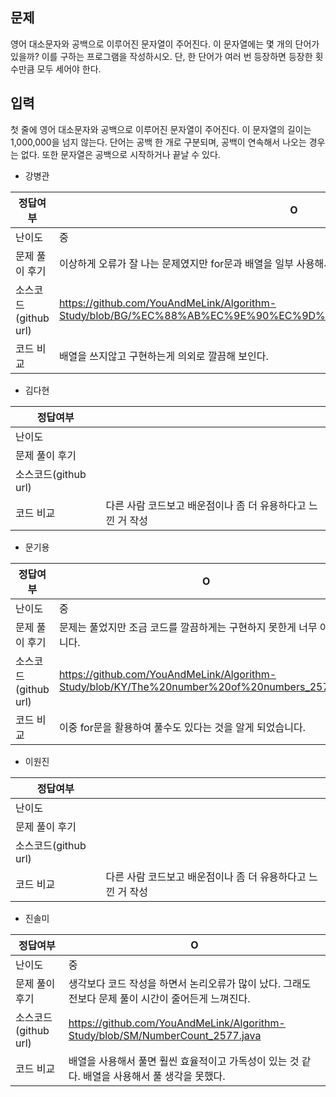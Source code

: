 ## 문제

영어 대소문자와 공백으로 이루어진 문자열이 주어진다. 이 문자열에는 몇 개의 단어가 있을까? 이를 구하는 프로그램을 작성하시오. 단, 한 단어가 여러 번 등장하면 등장한 횟수만큼 모두 세어야 한다.

## 입력

첫 줄에 영어 대소문자와 공백으로 이루어진 문자열이 주어진다. 이 문자열의 길이는 1,000,000을 넘지 않는다. 단어는 공백 한 개로 구분되며, 공백이 연속해서 나오는 경우는 없다. 또한 문자열은 공백으로 시작하거나 끝날 수 있다.

- 강병관

| 정답여부 | O |
| --- | --- |
| 난이도 | 중 |
| 문제 풀이 후기 | 이상하게 오류가 잘 나는 문제였지만 for문과 배열을 일부 사용해서 어떻게든 작동시켰다. |
| 소스코드(github url) | https://github.com/YouAndMeLink/Algorithm-Study/blob/BG/%EC%88%AB%EC%9E%90%EC%9D%98%EA%B0%9C%EC%88%98_2577.java |
| 코드 비교 | 배열을 쓰지않고 구현하는게 의외로 깔끔해 보인다. |
- 김다현

| 정답여부 |  |
| --- | --- |
| 난이도 |  |
| 문제 풀이 후기 |  |
| 소스코드(github url) |  |
| 코드 비교 | 다른 사람 코드보고 배운점이나 좀 더 유용하다고 느낀 거 작성 |
- 문기용

| 정답여부 | O |
| --- | --- |
| 난이도 | 중 |
| 문제 풀이 후기 | 문제는 풀었지만 조금 코드를 깔끔하게는 구현하지 못한게 너무 아쉽습니다. |
| 소스코드(github url) | https://github.com/YouAndMeLink/Algorithm-Study/blob/KY/The%20number%20of%20numbers_2577.md |
| 코드 비교 | 이중 for문을 활용하여 풀수도 있다는 것을 알게 되었습니다. |
- 이원진

| 정답여부 |  |
| --- | --- |
| 난이도 |  |
| 문제 풀이 후기 |  |
| 소스코드(github url) |  |
| 코드 비교 | 다른 사람 코드보고 배운점이나 좀 더 유용하다고 느낀 거 작성 |
- 진솔미

| 정답여부 | O |
| --- | --- |
| 난이도 | 중 |
| 문제 풀이 후기 | 생각보다 코드 작성을 하면서 논리오류가 많이 났다. 그래도 전보다 문제 풀이 시간이 줄어든게 느껴진다.  |
| 소스코드(github url) | https://github.com/YouAndMeLink/Algorithm-Study/blob/SM/NumberCount_2577.java |
| 코드 비교 | 배열을 사용해서 풀면 훨씬 효율적이고 가독성이 있는 것 같다. 배열을 사용해서 풀 생각을 못했다. |
